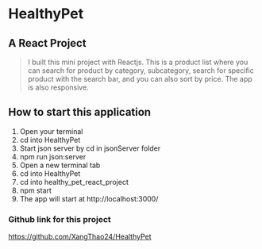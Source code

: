 # HealthyPet

## A React Project
> I built this mini project with Reactjs. This is a product list where you can search for product by category, subcategory, search for specific product with the search bar, and you can also sort by price.  The app is also responsive.  

## How to start this application
1. Open your terminal
2. cd into HealthyPet
3. Start json server by cd in jsonServer folder
4. npm run json:server
5. Open a new terminal tab
6. cd into HealthyPet 
7. cd into healthy_pet_react_project 
8. npm start
9. The app will start at http://localhost:3000/

### Github link for this project
https://github.com/XangThao24/HealthyPet

